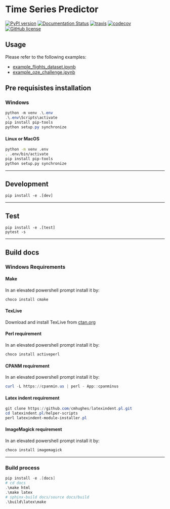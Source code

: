 # Time Series Predictor

[![PyPI version](https://badge.fury.io/py/time-series-predictor.svg)](https://badge.fury.io/py/time-series-predictor) [![Documentation Status](https://readthedocs.org/projects/time-series-predictor/badge/?version=latest)](https://time-series-predictor.readthedocs.io/en/latest/?badge=latest) [![travis](https://travis-ci.org/krypton-unite/time_series_predictor.svg?branch=master)](https://travis-ci.org/github/krypton-unite/time_series_predictor) [![codecov](https://codecov.io/gh/krypton-unite/time_series_predictor/branch/master/graph/badge.svg)](https://codecov.io/gh/krypton-unite/time_series_predictor) [![GitHub license](https://img.shields.io/github/license/krypton-unite/time_series_predictor)](https://github.com/krypton-unite/time_series_predictor)

## Usage

Please refer to the following examples:

- [example_flights_dataset.ipynb](https://time-series-predictor.readthedocs.io/en/latest/notebooks/example_flights_dataset.html)
- [example_oze_challenge.ipynb](https://time-series-predictor.readthedocs.io/en/latest/notebooks/example_oze_challenge.html)

## Pre requisistes installation

### Windows

```powershell
python -m venv .\.env
.\.env\Scripts\activate
pip install pip-tools
python setup.py synchronize
```

#### Linux or MacOS

```bash
python -m venv .env
. .env/bin/activate
pip install pip-tools
python setup.py synchronize
```

--------

## Development

```terminal
pip install -e .[dev]
```

--------

## Test

```terminal
pip install -e .[test]
pytest -s
```

--------

## Build docs

### Windows Requirements

#### Make

In an elevated powershell prompt install it by:

```powershell
choco install cmake
```

#### TexLive

Download and install TexLive from [ctan.org](http://mirror.ctan.org/systems/texlive/tlnet/install-tl-windows.exe)

#### Perl requirement

In an elevated powershell prompt install it by:

```powershell
choco install activeperl
```

#### CPANM requirement

In an elevated powershell prompt install it by:

```powershell
curl -L https://cpanmin.us | perl - App::cpanminus
```

#### Latex indent requirement

```powershell
git clone https://github.com/cmhughes/latexindent.pl.git
cd latexindent.pl/helper-scripts
perl latexindent-module-installer.pl
```

#### ImageMagick requirement

In an elevated powershell prompt install it by:

```powershell
choco install imagemagick
```

----------------

### Build process

```powershell
pip install -e .[docs]
# cd docs
.\make html
.\make latex
# sphinx-build docs/source docs/build
.\build\latex\make
```
